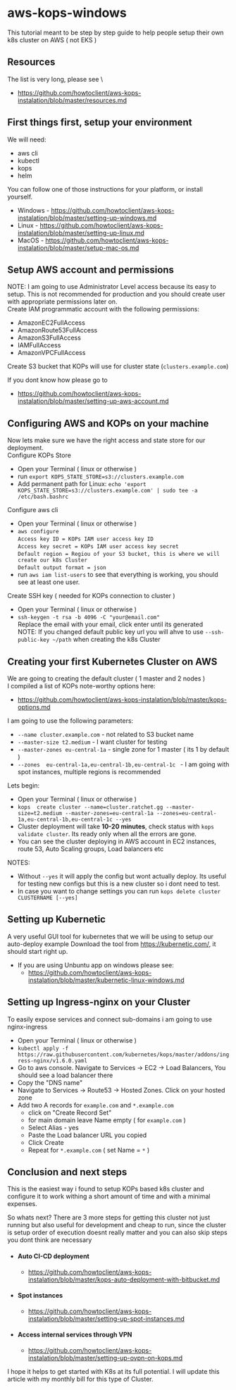 # aws-kops-windows
This tutorial meant to be step by step guide to help people setup their own k8s cluster on AWS ( not EKS )

## Resources 
The list is very long, please see \
- https://github.com/howtoclient/aws-kops-instalation/blob/master/resources.md

## First things first, setup your environment
We will need:
- aws cli
- kubectl
- kops
- helm

You can follow one of those instructions for your platform, or install yourself.
- Windows - https://github.com/howtoclient/aws-kops-instalation/blob/master/setting-up-windows.md
- Linux - https://github.com/howtoclient/aws-kops-instalation/blob/master/setting-up-linux.md
- MacOS - https://github.com/howtoclient/aws-kops-instalation/blob/master/setup-mac-os.md

## Setup AWS account and permissions
NOTE: I am going to use Administrator Level access because its easy to setup. This is not recommended for production and you should create user with appropriate permissions later on. \
Create IAM programmatic account with the following permissions:
- AmazonEC2FullAccess
- AmazonRoute53FullAccess
- AmazonS3FullAccess
- IAMFullAccess
- AmazonVPCFullAccess

Create S3 bucket that KOPs will use for cluster state (`clusters.example.com`)

If you dont know how please go to
- https://github.com/howtoclient/aws-kops-instalation/blob/master/setting-up-aws-account.md

## Configuring AWS and KOPs on your machine
Now lets make sure we have the right access and state store for our deployment. \
Configure KOPs Store
- Open your Terminal ( linux or otherwise )
- run `export KOPS_STATE_STORE=s3://clusters.example.com`
- Add permanent path for Linux:  `echo 'export KOPS_STATE_STORE=s3://clusters.example.com' | sudo tee -a /etc/bash.bashrc`

Configure aws cli
- Open your Terminal ( linux or otherwise )
- `aws configure` \
   `Access key ID = KOPs IAM user access key ID` \
   `Access key secret = KOPs IAM user access key secret` \
   `Default region = Regiou of your S3 bucket, this is where we will create our k8s Cluster` \
   `Default output format = json`  
- run `aws iam list-users` to see that everything is working, you should see at least one user.

Create SSH key ( needed for KOPs connection to cluster )
- Open your Terminal ( linux or otherwise )
- `ssh-keygen -t rsa -b 4096 -C "your@email.com"` \
Replace the email with your email, click enter until its generated \
NOTE: If you changed default public key url you will ahve to use `--ssh-public-key ~/path` when creating the k8s Cluster

## Creating your first Kubernetes Cluster on AWS
We are going to creating the default cluster ( 1 master and 2 nodes ) \
I compiled a list of KOPs note-worthy options here:
- https://github.com/howtoclient/aws-kops-instalation/blob/master/kops-options.md

I am going to use the following parameters:
- ``--name cluster.example.com`` - not related to S3 bucket name
- ``--master-size t2.medium`` - I want cluster for testing
- ``--master-zones eu-central-1a`` - single zone for 1 master ( its 1 by default )
- ``--zones  eu-central-1a,eu-central-1b,eu-central-1c `` - I am going with spot instances, multiple regions is recommended

Lets begin:
- Open your Terminal ( linux or otherwise )
- ```kops  create cluster --name=cluster.ratchet.gg --master-size=t2.medium --master-zones=eu-central-1a --zones=eu-central-1a,eu-central-1b,eu-central-1c --yes```
- Cluster deployment will take **10-20 minutes**, check status with ``kops validate cluster``. Its ready only when all the errors are gone.
- You can see the cluster deploying in AWS account in EC2 instances, route 53, Auto Scaling groups, Load balancers etc

NOTES:
- Without `--yes` it will apply the config but wont actually deploy. Its useful for testing new configs but this is a new cluster so i dont need to test.
- In case you want to change settings you can run ``kops delete cluster CLUSTERNAME [--yes]``

## Setting up Kubernetic
A very useful GUI tool for kubernetes that we will be using to setup our auto-deploy example
Download the tool from https://kubernetic.com/, it should start right up.
- If you are using Unbuntu app on windows please see:
  - https://github.com/howtoclient/aws-kops-instalation/blob/master/kubernetic-linux-windows.md

## Setting up Ingress-nginx on your Cluster
To easily expose services and connect sub-domains i am going to use nginx-ingress

- Open your Terminal ( linux or otherwise )
- ``kubectl apply -f https://raw.githubusercontent.com/kubernetes/kops/master/addons/ingress-nginx/v1.6.0.yaml``
- Go to aws console. Navigate to Services -> EC2 -> Load Balancers, You should see a load balancer there
- Copy the "DNS name"
- Navigate to Services -> Route53 -> Hosted Zones. Click on your hosted zone
- Add two A records for `example.com` and `*.example.com`
  - click on "Create Record Set"
  - for main domain leave Name empty ( for `example.com` )
  - Select Alias - yes
  - Paste the Load balancer URL you copied
  - Click Create
  - Repeat for `*.example.com` ( set Name = `*` )
  
## Conclusion and next steps
This is the easiest way i found to setup KOPs based k8s cluster and configure it to work withing a short amount of time and with a minimal expenses.

So whats next?
There are 3 more steps for getting this cluster not just running but also useful for development and cheap to run, since the cluster is setup order of execution doesnt really matter and you can also skip steps you dont think are necessary
- #### Auto CI-CD deployment
  - https://github.com/howtoclient/aws-kops-instalation/blob/master/kops-auto-deployment-with-bitbucket.md
- #### Spot instances
   - https://github.com/howtoclient/aws-kops-instalation/blob/master/setting-up-spot-instances.md
- #### Access internal services through VPN 
   - https://github.com/howtoclient/aws-kops-instalation/blob/master/setting-up-ovpn-on-kops.md

I hope it helps to get started with K8s at its full potential. I will update this article with my monthly bill for this type of Cluster.